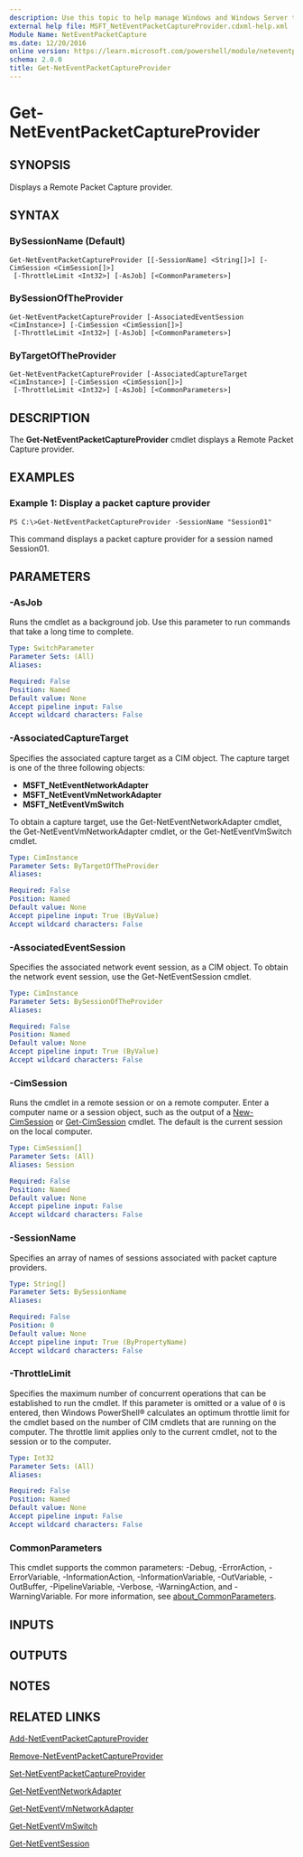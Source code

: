 ```yaml
---
description: Use this topic to help manage Windows and Windows Server technologies with Windows PowerShell.
external help file: MSFT_NetEventPacketCaptureProvider.cdxml-help.xml
Module Name: NetEventPacketCapture
ms.date: 12/20/2016
online version: https://learn.microsoft.com/powershell/module/neteventpacketcapture/get-neteventpacketcaptureprovider?view=windowsserver2016-ps&wt.mc_id=ps-gethelp
schema: 2.0.0
title: Get-NetEventPacketCaptureProvider
---
```


# Get-NetEventPacketCaptureProvider

## SYNOPSIS
Displays a Remote Packet Capture provider.

## SYNTAX

### BySessionName (Default)
```
Get-NetEventPacketCaptureProvider [[-SessionName] <String[]>] [-CimSession <CimSession[]>]
 [-ThrottleLimit <Int32>] [-AsJob] [<CommonParameters>]
```

### BySessionOfTheProvider
```
Get-NetEventPacketCaptureProvider [-AssociatedEventSession <CimInstance>] [-CimSession <CimSession[]>]
 [-ThrottleLimit <Int32>] [-AsJob] [<CommonParameters>]
```

### ByTargetOfTheProvider
```
Get-NetEventPacketCaptureProvider [-AssociatedCaptureTarget <CimInstance>] [-CimSession <CimSession[]>]
 [-ThrottleLimit <Int32>] [-AsJob] [<CommonParameters>]
```

## DESCRIPTION
The **Get-NetEventPacketCaptureProvider** cmdlet displays a Remote Packet Capture provider.

## EXAMPLES

### Example 1: Display a packet capture provider
```
PS C:\>Get-NetEventPacketCaptureProvider -SessionName "Session01"
```

This command displays a packet capture provider for a session named Session01.

## PARAMETERS

### -AsJob
Runs the cmdlet as a background job. Use this parameter to run commands that take a long time to complete.

```yaml
Type: SwitchParameter
Parameter Sets: (All)
Aliases: 

Required: False
Position: Named
Default value: None
Accept pipeline input: False
Accept wildcard characters: False
```

### -AssociatedCaptureTarget
Specifies the associated capture target as a CIM object.
The capture target is one of the three following objects: 

- **MSFT_NetEventNetworkAdapter**
- **MSFT_NetEventVmNetworkAdapter**
- **MSFT_NetEventVmSwitch**

To obtain a capture target, use the Get-NetEventNetworkAdapter cmdlet, the Get-NetEventVmNetworkAdapter cmdlet, or the Get-NetEventVmSwitch cmdlet.

```yaml
Type: CimInstance
Parameter Sets: ByTargetOfTheProvider
Aliases: 

Required: False
Position: Named
Default value: None
Accept pipeline input: True (ByValue)
Accept wildcard characters: False
```

### -AssociatedEventSession
Specifies the associated network event session, as a CIM object.
To obtain the network event session, use the Get-NetEventSession cmdlet.

```yaml
Type: CimInstance
Parameter Sets: BySessionOfTheProvider
Aliases: 

Required: False
Position: Named
Default value: None
Accept pipeline input: True (ByValue)
Accept wildcard characters: False
```

### -CimSession
Runs the cmdlet in a remote session or on a remote computer.
Enter a computer name or a session object, such as the output of a [New-CimSession](https://go.microsoft.com/fwlink/p/?LinkId=227967) or [Get-CimSession](https://go.microsoft.com/fwlink/p/?LinkId=227966) cmdlet.
The default is the current session on the local computer.

```yaml
Type: CimSession[]
Parameter Sets: (All)
Aliases: Session

Required: False
Position: Named
Default value: None
Accept pipeline input: False
Accept wildcard characters: False
```

### -SessionName
Specifies an array of names of sessions associated with packet capture providers.

```yaml
Type: String[]
Parameter Sets: BySessionName
Aliases: 

Required: False
Position: 0
Default value: None
Accept pipeline input: True (ByPropertyName)
Accept wildcard characters: False
```

### -ThrottleLimit
Specifies the maximum number of concurrent operations that can be established to run the cmdlet.
If this parameter is omitted or a value of `0` is entered, then Windows PowerShell® calculates an optimum throttle limit for the cmdlet based on the number of CIM cmdlets that are running on the computer.
The throttle limit applies only to the current cmdlet, not to the session or to the computer.

```yaml
Type: Int32
Parameter Sets: (All)
Aliases: 

Required: False
Position: Named
Default value: None
Accept pipeline input: False
Accept wildcard characters: False
```

### CommonParameters
This cmdlet supports the common parameters: -Debug, -ErrorAction, -ErrorVariable, -InformationAction, -InformationVariable, -OutVariable, -OutBuffer, -PipelineVariable, -Verbose, -WarningAction, and -WarningVariable. For more information, see [about_CommonParameters](https://go.microsoft.com/fwlink/?LinkID=113216).

## INPUTS

## OUTPUTS

## NOTES

## RELATED LINKS

[Add-NetEventPacketCaptureProvider](./Add-NetEventPacketCaptureProvider.md)

[Remove-NetEventPacketCaptureProvider](./Remove-NetEventPacketCaptureProvider.md)

[Set-NetEventPacketCaptureProvider](./Set-NetEventPacketCaptureProvider.md)

[Get-NetEventNetworkAdapter](./Get-NetEventNetworkAdapter.md)

[Get-NetEventVmNetworkAdapter](./Get-NetEventVmNetworkAdapter.md)

[Get-NetEventVmSwitch](./Get-NetEventVmSwitch.md)

[Get-NetEventSession](./Get-NetEventSession.md)

